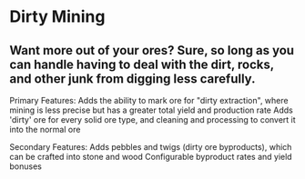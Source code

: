 # Dirty Mining
Want more out of your ores? Sure, so long as you can handle having to deal with the dirt, rocks, and other junk from digging less carefully.
-----------------
Primary Features:
Adds the ability to mark ore for "dirty extraction", where mining is less precise but has a greater total yield and production rate
Adds 'dirty' ore for every solid ore type, and cleaning and processing to convert it into the normal ore


Secondary Features:
Adds pebbles and twigs (dirty ore byproducts), which can be crafted into stone and wood
Configurable byproduct rates and yield bonuses